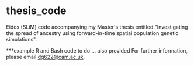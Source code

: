 # thesis_code
Eidos (SLiM) code accompanying my Master's thesis entitled "Investigating the spread of ancestry using forward-in-time spatial population genetic simulations".

***example R and Bash code to do ... also provided
For further information, please email dg622@cam.ac.uk.
